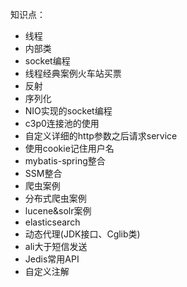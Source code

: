 知识点：<br>
* 线程
* 内部类
* socket编程
* 线程经典案例火车站买票
* 反射
* 序列化
* NIO实现的socket编程
* c3p0连接池的使用
* 自定义详细的http参数之后请求service
* 使用cookie记住用户名
* mybatis-spring整合
* SSM整合
* 爬虫案例
* 分布式爬虫案例
* lucene&solr案例
* elasticsearch
* 动态代理(JDK接口、Cglib类)
* ali大于短信发送
* Jedis常用API
* 自定义注解
